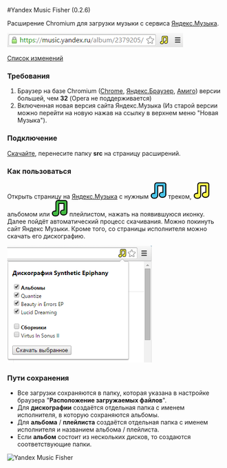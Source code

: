 #Yandex Music Fisher (0.2.6)

Расширение Chromium для загрузки музыки с сервиса [Яндекс.Музыка](http://music.yandex.ru/).

![Yandex Music Fisher](/publish/screen.png)

[Список изменений](/changes.md)

### Требования
1. Браузер на базе Chromium ([Chrome](http://www.google.com/chrome),
[Яндекс.Браузер](http://browser.yandex.ru), [Амиго](http://amigo.mail.ru)) версии большей, чем __32__
(Opera не поддерживается)
2. Включенная новая версия сайта Яндекс.Музыка
(Из старой версии можно перейти на новую нажав на ссылку в верхнем меню "Новая Музыка").


### Подключение

[Скачайте](https://github.com/egoroof/yandex-music-fisher/archive/master.zip), 
перенесите папку __src__ на страницу расширений.

### Как пользоваться

Открыть страницу на [Яндекс.Музыка](http://music.yandex.ru/) с нужным ![blue](/src/img/blue.png) треком,
![yellow](/src/img/yellow.png) альбомом или ![green](/src/img/green.png) плейлистом, нажать на появившуюся иконку.
Далее пойдёт автоматический процесс скачивания. Можно покинуть сайт Яндекс Музыки.
Кроме того, со страницы исполнителя можно скачать его дискографию.

![Yandex Music Fisher](/publish/discography.png)

### Пути сохранения

- Все загрузки сохраняются в папку, которая указана в настройке браузера "__Расположение загружаемых файлов__".
- Для __дискографии__ создаётся отдельная папка с именем исполнителя, в которую сохраняются альбомы.
- Для __альбома__ / __плейлиста__ создаётся отдельная папка с именем исполнителя и названием альбома / плейлиста.
- Если __альбом__ состоит из нескольких дисков, то создаются соответствующие папки.

![Yandex Music Fisher](/publish/notifications.png)
